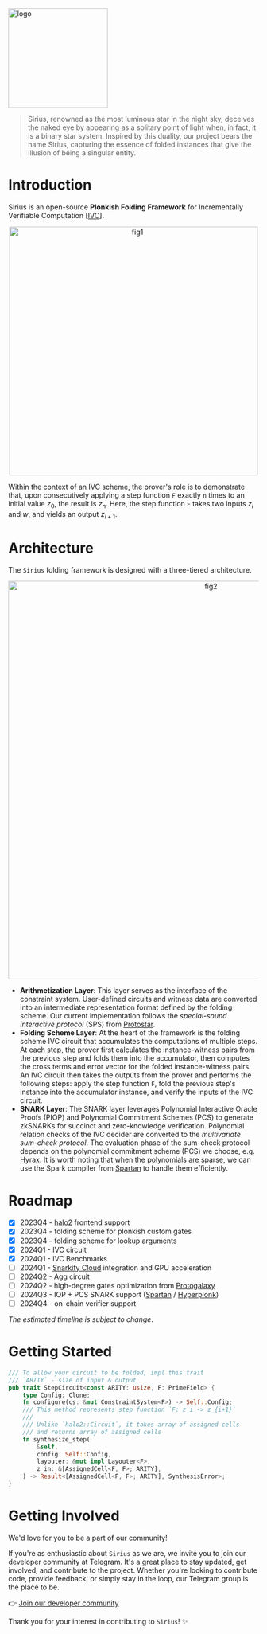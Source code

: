 <img width="200" alt="logo" src="https://github.com/snarkify/sirius/assets/3767044/6afd527d-1ff3-4a1f-886a-071060121c91">

> Sirius, renowned as the most luminous star in the night sky,
> deceives the naked eye by appearing as a solitary point of light when,
> in fact, it is a binary star system. Inspired by this duality,
> our project bears the name Sirius, capturing the essence of folded instances
> that give the illusion of being a singular entity.

# Introduction

Sirius is an open-source **Plonkish Folding Framework** for Incrementally Verifiable Computation [[IVC](https://iacr.org/archive/tcc2008/49480001/49480001.pdf)]. 

<p align="center">
<img width="500" alt="fig1" src="https://github.com/snarkify/sirius/assets/3767044/5adba269-ec82-45e2-9b05-427a05104553">
</p>


Within the context of an IVC scheme, the prover's role is to demonstrate that, upon consecutively applying a step function `F` exactly `n` times to an initial value $z_0$, the result is $z_n$. Here, the step function `F` takes two inputs $z_i$ and $w$, and yields an output $z_{i+1}$.

# Architecture

The `Sirius` folding framework is designed with a three-tiered architecture.

<p align="center">
<img width="800" alt="fig2" src="https://github.com/snarkify/sirius/assets/3767044/85381c56-053c-4399-8947-1509eec958bc">
</p>

- **Arithmetization Layer**: This layer serves as the interface of the constraint system. User-defined circuits and witness data are converted into an intermediate representation format defined by the folding scheme. Our current implementation follows the _special-sound interactive protocol_ (SPS) from [Protostar](https://eprint.iacr.org/2023/620).
- **Folding Scheme Layer**: At the heart of the framework is the folding scheme IVC circuit that accumulates the computations of multiple steps. At each step, the prover first calculates the instance-witness pairs from the previous step and folds them into the accumulator, then computes the cross terms and error vector for the folded instance-witness pairs. An IVC circuit then takes the outputs from the prover and performs the following steps: apply the step function `F`, fold the previous step's instance into the accumulator instance, and verify the inputs of the IVC circuit.
- **SNARK Layer**: The SNARK layer leverages Polynomial Interactive Oracle Proofs (PIOP) and Polynomial Commitment Schemes (PCS) to generate zkSNARKs for succinct and zero-knowledge verification. Polynomial relation checks of the IVC decider are converted to the _multivariate sum-check protocol_. The evaluation phase of the sum-check protocol depends on the polynomial commitment scheme (PCS) we choose, e.g. [Hyrax](https://eprint.iacr.org/2017/1132.pdf). It is worth noting that when the polynomials are sparse, we can use the Spark compiler from [Spartan](https://eprint.iacr.org/2019/550) to handle them efficiently. 

# Roadmap
- [x] 2023Q4 - [halo2](https://github.com/privacy-scaling-explorations/halo2) frontend support
- [x] 2023Q4 - folding scheme for plonkish custom gates
- [x] 2023Q4 - folding scheme for lookup arguments
- [x] 2024Q1 - IVC circuit
- [x] 2024Q1 - IVC Benchmarks
- [ ] 2024Q1 - [Snarkify Cloud](https://cloud.snarkify.io/) integration and GPU acceleration
- [ ] 2024Q2 - Agg circuit
- [ ] 2024Q2 - high-degree gates optimization from [Protogalaxy](https://eprint.iacr.org/2023/1106)
- [ ] 2024Q3 - IOP + PCS SNARK support ([Spartan](https://eprint.iacr.org/2019/550) / [Hyperplonk](https://eprint.iacr.org/2022/1355))
- [ ] 2024Q4 - on-chain verifier support

_The estimated timeline is subject to change_.

# Getting Started
```rust
/// To allow your circuit to be folded, impl this trait
/// `ARITY` - size of input & output
pub trait StepCircuit<const ARITY: usize, F: PrimeField> {
    type Config: Clone;
    fn configure(cs: &mut ConstraintSystem<F>) -> Self::Config;
    /// This method represents step function `F: z_i -> z_{i+1}`
    ///
    /// Unlike `halo2::Circuit`, it takes array of assigned cells
    /// and returns array of assigned cells
    fn synthesize_step(
        &self,
        config: Self::Config,
        layouter: &mut impl Layouter<F>,
        z_in: &[AssignedCell<F, F>; ARITY],
    ) -> Result<[AssignedCell<F, F>; ARITY], SynthesisError>;
}
``` 

# Getting Involved

We'd love for you to be a part of our community!

If you're as enthusiastic about `Sirius` as we are, we invite you to join our developer community at Telegram. It's a great place to stay updated, get involved, and contribute to the project. Whether you're looking to contribute code, provide feedback, or simply stay in the loop, our Telegram group is the place to be.

:point_right: [Join our developer community](https://t.me/+oQ04SUgs6KMyMzlh)

Thank you for your interest in contributing to `Sirius`! :sparkles:

